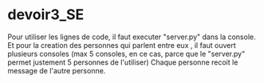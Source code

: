 # devoir3_SE
Pour utiliser les lignes de code, il faut executer "server.py" dans la console. 
Et pour la creation des personnes qui parlent entre eux , il faut ouvert plusieurs consoles (max 5 consoles, en ce cas, parce que le "server.py" permet justement 5 personnes de l'utiliser)
Chaque personne recoit le message de l'autre personne.
